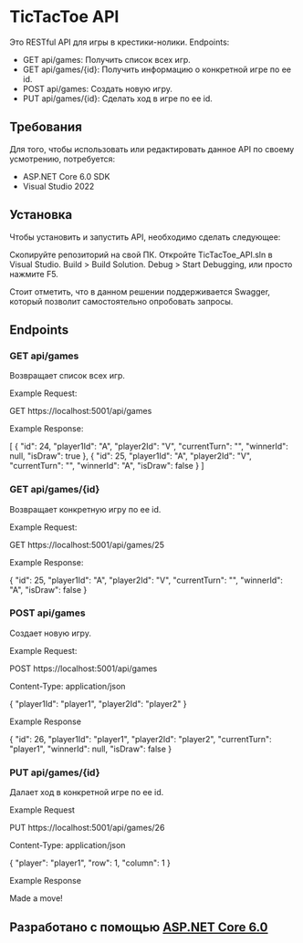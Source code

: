 # TicTacToe API

Это RESTful API для игры в крестики-нолики. Endpoints:

* GET api/games: Получить список всех игр.
* GET api/games/{id}: Получить информацию о конкретной игре по ее id.
* POST api/games: Создать новую игру.
* PUT api/games/{id}: Сделать ход в игре по ее id.

## Требования
Для того, чтобы использовать или редактировать данное API по своему усмотрению, потребуется:

* ASP.NET Core 6.0 SDK
* Visual Studio 2022

## Установка

Чтобы установить и запустить API, необходимо сделать следующее:

Скопируйте репозиторий на свой ПК.
Откройте TicTacToe_API.sln в Visual Studio.
Build > Build Solution.
Debug > Start Debugging, или просто нажмите F5.

Стоит отметить, что в данном решении поддерживается Swagger, который позволит самостоятельно опробовать запросы.

## Endpoints

### GET api/games

Возвращает список всех игр.

Example Request:

GET https://localhost:5001/api/games

Example Response:

[
  {
    "id": 24,
    "player1Id": "A",
    "player2Id": "V",
    "currentTurn": "",
    "winnerId": null,
    "isDraw": true
  },
  {
    "id": 25,
    "player1Id": "A",
    "player2Id": "V",
    "currentTurn": "",
    "winnerId": "A",
    "isDraw": false
  }
]

### GET api/games/{id}

Возвращает конкретную игру по ее id.

Example Request:

GET https://localhost:5001/api/games/25

Example Response:

{
  "id": 25,
  "player1Id": "A",
  "player2Id": "V",
  "currentTurn": "",
  "winnerId": "A",
  "isDraw": false
}

### POST api/games

Создает новую игру.

Example Request:

POST https://localhost:5001/api/games

Content-Type: application/json

{
    "player1Id": "player1",
    "player2Id": "player2"
}

Example Response

{
  "id": 26,
  "player1Id": "player1",
  "player2Id": "player2",
  "currentTurn": "player1",
  "winnerId": null,
  "isDraw": false
}

### PUT api/games/{id}

Далает ход в конкретной игре по ее id.

Example Request

PUT https://localhost:5001/api/games/26

Content-Type: application/json

{
    "player": "player1",
    "row": 1,
    "column": 1
}

Example Response

Made a move!

## Разработано с помощью [ASP.NET Core 6.0](https://dotnet.microsoft.com)
